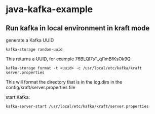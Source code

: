 # java-kafka-example

## Run kafka in local environment in kraft mode

generate a Kafka UUID

`kafka-storage random-uuid`

This returns a UUID, for example 76BLQI7sT_ql1mBfKsOk9Q

`kafka-storage format -t <uuid> -c /usr/local/etc/kafka/kraft server.properties`

This will format the directory that is in the log.dirs in the config/kraft/server.properties file

start Kafka:

`kafka-server-start /usr/local/etc/kafka/kraft/server.properties`
